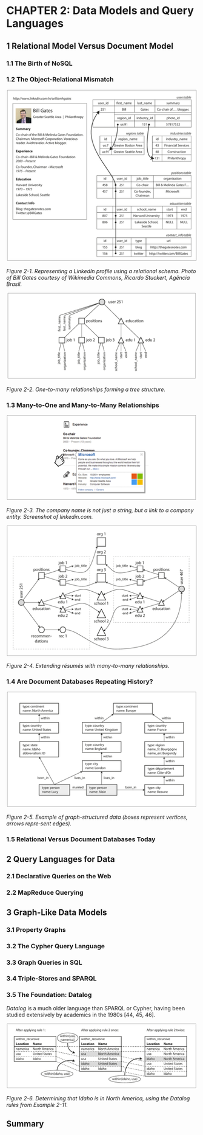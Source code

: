 # CHAPTER 2: Data Models and Query Languages

## 1 Relational Model Versus Document Model

### 1.1 The Birth of NoSQL

### 1.2 The Object-Relational Mismatch

![](img/fig2-1.png)

_Figure 2-1. Representing a LinkedIn profile using a relational schema. Photo of Bill Gates courtesy of Wikimedia Commons, Ricardo Stuckert, Agência Brasil._

![](img/fig2-2.png)

_Figure 2-2. One-to-many relationships forming a tree structure._

### 1.3 Many-to-One and Many-to-Many Relationships

![](img/fig2-3.png)

_Figure 2-3. The company name is not just a string, but a link to a company entity. Screenshot of linkedin.com._

![](img/fig2-4.png)

_Figure 2-4. Extending résumés with many-to-many relationships._

### 1.4 Are Document Databases Repeating History?

![](img/fig2-5.png)

_Figure 2-5. Example of graph-structured data (boxes represent vertices, arrows repre‐sent edges)._

### 1.5 Relational Versus Document Databases Today

## 2 Query Languages for Data

### 2.1 Declarative Queries on the Web

### 2.2 MapReduce Querying

## 3 Graph-Like Data Models

### 3.1 Property Graphs

### 3.2 The Cypher Query Language

### 3.3 Graph Queries in SQL

### 3.4 Triple-Stores and SPARQL

### 3.5 The Foundation: Datalog

_Datalog_  is  a  much  older  language  than  SPARQL  or  Cypher,  having  been  studied extensively  by  academics  in  the  1980s  [44,  45,  46].

![](img/fig2-6.png)

_Figure 2-6. Determining that Idaho is in North America, using the Datalog rules from Example 2-11._

## Summary
